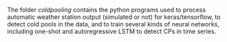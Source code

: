 The folder *coldpooling* contains the python programs used to process automatic weather station output (simulated or not) for keras/tensorflow, to detect cold pools in the data, and to train several kinds of neural networks, including one-shot and autoregressive LSTM to detect CPs in time series.

